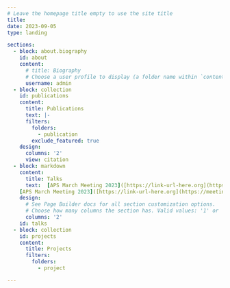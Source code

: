 ```yaml
---
# Leave the homepage title empty to use the site title
title:
date: 2023-09-05
type: landing

sections:
  - block: about.biography
    id: about
    content:
      # title: Biography
      # Choose a user profile to display (a folder name within `content/authors/`)
      username: admin
  - block: collection
    id: publications
    content:
      title: Publications
      text: |-
      filters:
        folders:
          - publication
        exclude_featured: true
    design:
      columns: '2'
      view: citation
  - block: markdown
    content:
      title: Talks
      text:  [APS March Meeting 2023]([https://link-url-here.org](https://meetings.aps.org/Meeting/MAR23/Session/N01.10)), Exploiting stochastic fluctuations in gene expression to infer interactions between genes. (Contributed talk) 
    [APS March Meeting 2023]([https://link-url-here.org](https://meetings.aps.org/Meeting/MAR23/Session/N01.10)), Exploiting stochastic fluctuations in gene expression to infer interactions between genes. (Contributed talk) 
    design:
      # See Page Builder docs for all section customization options.
      # Choose how many columns the section has. Valid values: '1' or '2'.
      columns: '2'
    id: talks
  - block: collection
    id: projects
    content:
      title: Projects
      filters:
        folders:
          - project

---
```

